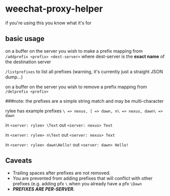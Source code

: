 weechat-proxy-helper
====================

if you're using this you know what it's for

basic usage
------------
on a buffer on the server you wish to make a prefix mapping from
`/addprefix <prefix> <dest-server>`
where dest-server is the __exact name__ of the destination server

`/listprefixes` to list all prefixes (warning, it's currently just a straight JSON dump...)

on a buffer on the server you wish to remove a prefix mapping from
`/delprefix <prefix>`

###note:
the prefixes are a simple string match and may be multi-character

rylee has example prefixes `\ => nexus, [ => dawn, n\ => nexus, dawn\ => dawn`

in `<server: rylee> \Text`
out `<server: nexus> Text`

in `<server: rylee> n\Text`
out `<server: nexus> Text`

in `<server: rylee> dawn\Hello!`
out `<server: dawn> Hello!`

Caveats
------------

- Trailing spaces after prefixes are not removed.
- You are prevented from adding prefixes that will conflict with other prefixes (e.g. adding pfx `\` when you already have a pfx `\Dawn`
- ___PREFIXES ARE PER-SERVER.___
